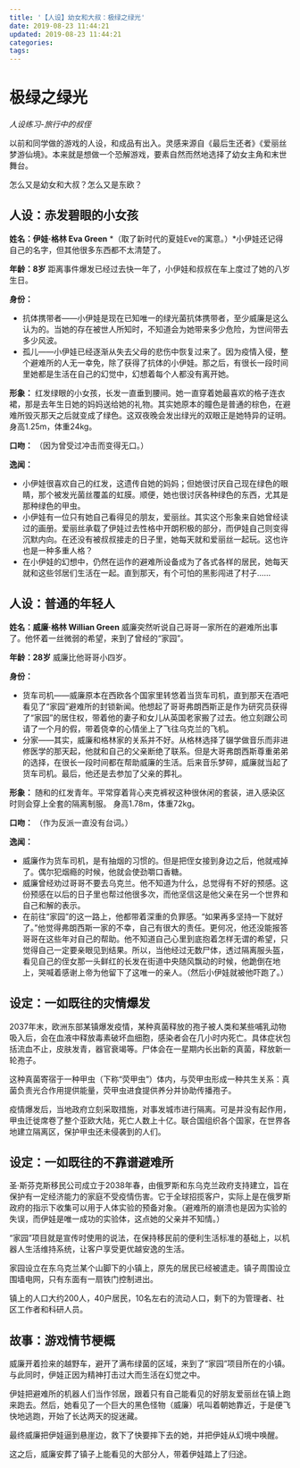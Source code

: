 ```yaml
---
title: '【人设】幼女和大叔：极绿之绿光'
date: 2019-08-23 11:44:21
updated: 2019-08-23 11:44:21
categories:
tags:
---
```


# 极绿之绿光
*人设练习-旅行中的叔侄*

以前和同学做的游戏的人设，和成品有出入。灵感来源自《最后生还者》《爱丽丝梦游仙境》。本来就是想做一个恐解游戏，要素自然而然地选择了幼女主角和末世舞台。

怎么又是幼女和大叔？怎么又是东欧？

<!--more-->
## 人设：赤发碧眼的小女孩

**姓名：伊娃·格林 Eva Green**
*（取了新时代的夏娃Eve的寓意。）*小伊娃还记得自己的名字，但其他很多东西都不太清楚了。

**年龄：8岁**
距离事件爆发已经过去快一年了，小伊娃和叔叔在车上度过了她的八岁生日。

**身份：**
- 抗体携带者——小伊娃是现在已知唯一的绿光菌抗体携带者，至少威廉是这么认为的。当她的存在被世人所知时，不知道会为她带来多少危险，为世间带去多少风波。
- 孤儿——小伊娃已经逐渐从失去父母的悲伤中恢复过来了。因为疫情入侵，整个避难所的人无一幸免，除了获得了抗体的小伊娃。那之后，有很长一段时间里她都是生活在自己的幻觉中，幻想着每个人都没有离开她。

**形象：**
红发绿眼的小女孩，长发一直垂到腰间。她一直穿着她最喜欢的格子连衣裙，那是去年生日她的妈妈送给她的礼物。其实她原本的瞳色是普通的棕色，在避难所毁灭那天之后就变成了绿色。这双夜晚会发出绿光的双眼正是她特异的证明。
身高1.25m，体重24kg。

**口吻：**
（因为曾受过冲击而变得无口。）

**逸闻：**
- 小伊娃很喜欢自己的红发，这遗传自她的妈妈；但她很讨厌自己现在绿色的眼睛，那个被发光菌丝覆盖的虹膜。顺便，她也很讨厌各种绿色的东西，尤其是那种绿色的甲虫。
- 小伊娃有一位只有她自己看得见的朋友，爱丽丝。其实这个形象来自她曾经读过的画册。爱丽丝承载了伊娃过去性格中开朗积极的部分，而伊娃自己则变得沉默内向。在还没有被叔叔接走的日子里，她每天就和爱丽丝一起玩。这也许也是一种多重人格？
- 在小伊娃的幻想中，仍然在运作的避难所设备成为了各式各样的居民，她每天就和这些邻居们生活在一起。直到那天，有个可怕的黑影闯进了村子……

## 人设：普通的年轻人

**姓名：威廉·格林 Willian Green**
威廉突然听说自己哥哥一家所在的避难所出事了。他怀着一丝微弱的希望，来到了曾经的“家园”。

**年龄：28岁**
威廉比他哥哥小四岁。

**身份：**
- 货车司机——威廉原本在西欧各个国家里转悠着当货车司机，直到那天在酒吧看见了“家园”避难所的封锁新闻。他想起了哥哥弗朗西斯正是作为研究员获得了“家园”的居住权，带着他的妻子和女儿从英国老家搬了过去。他立刻跟公司请了一个月的假，带着侥幸的心情坐上了飞往乌克兰的飞机。
- 分家——其实，威廉和格林家的关系并不好。从格林选择了辍学做音乐而非进修医学的那天起，他就和自己的父亲断绝了联系。但是大哥弗朗西斯尊重弟弟的选择，在很长一段时间都在帮助威廉的生活。后来音乐梦碎，威廉就当起了货车司机。最后，他还是去参加了父亲的葬礼。

**形象：**
随和的红发青年。平常穿着背心夹克裤衩这种很休闲的套装，进入感染区时则会穿上全套的隔离制服。
身高1.78m，体重72kg。

**口吻：**
（作为反派一直没有台词。）

**逸闻：**
- 威廉作为货车司机，是有抽烟的习惯的。但是把侄女接到身边之后，他就戒掉了。偶尔犯烟瘾的时候，他就会使劲嚼口香糖。
- 威廉曾经劝过哥哥不要去乌克兰。他不知道为什么，总觉得有不好的预感。这份预感在以后的日子里也帮过他很多次，而他坚信这是他父亲在另一个世界和自己和解的表示。
- 在前往“家园”的这一路上，他都带着深重的负罪感。“如果再多坚持一下就好了。”他觉得弗朗西斯一家的不幸，自己有很大的责任。更何况，他还没能报答哥哥在这些年对自己的帮助。他不知道自己心里到底抱着怎样无谓的希望，只觉得自己一定要亲眼见到结果。所以，当他经过无数尸体，透过隔离服头盔，看见自己的侄女那一头鲜红的长发在街道中央随风飘动的时候，他跪倒在地上，哭喊着感谢上帝为他留下了这唯一的亲人。（然后小伊娃就被他吓跑了。）

## 设定：一如既往的灾情爆发

2037年末，欧洲东部某镇爆发疫情，某种真菌释放的孢子被人类和某些哺乳动物吸入后，会在血液中释放毒素破坏血细胞，感染者会在几小时内死亡。具体症状包括流血不止，皮肤发青，器官衰竭等。尸体会在一星期内长出新的真菌，释放新一轮孢子。

这种真菌寄宿于一种甲虫（下称“荧甲虫”）体内，与荧甲虫形成一种共生关系：真菌负责光合作用提供能量，荧甲虫进食提供养分并协助传播孢子。

疫情爆发后，当地政府立刻采取措施，对事发城市进行隔离。可是并没有起作用，甲虫迁徙席卷了整个亚欧大陆，死亡人数上十亿。联合国组织各个国家，在世界各地建立隔离区，保护甲虫还未侵袭到的人们。

## 设定：一如既往的不靠谱避难所

圣·斯芬克斯移民公司成立于2038年春，由俄罗斯和东乌克兰政府支持建立，旨在保护有一定经济能力的家庭不受疫情伤害。它于全球招揽客户，实际上是在俄罗斯政府的指示下收集可以用于人体实验的预备对象。（避难所的崩溃也是因为实验的失误，而伊娃是唯一成功的实验体，这点她的父亲并不知情。）

“家园”项目就是宣传时使用的说法，在保持移民前的便利生活标准的基础上，以机器人生活维持系统，让客户享受更优越安逸的生活。

家园设立在东乌克兰某个山脚下的小镇上，原先的居民已经被遣走。镇子周围设立围墙电网，只有东面有一扇铁门控制进出。

镇上的人口大约200人，40户居民，10名左右的流动人口，剩下的为管理者、社区工作者和科研人员。

## 故事：游戏情节梗概

威廉开着捡来的越野车，避开了满布绿菌的区域，来到了“家园”项目所在的小镇。与此同时，伊娃正因为精神打击过大而生活在幻觉之中。

伊娃把避难所的机器人们当作邻居，跟着只有自己能看见的好朋友爱丽丝在镇上跑来跑去。然后，她看见了一个巨大的黑色怪物（威廉）吼叫着朝她靠近，于是便飞快地逃跑，开始了长达两天的捉迷藏。

最终威廉把伊娃逼到悬崖边，救下了快要摔下去的她，并把伊娃从幻境中唤醒。

这之后，威廉安葬了镇子上能看见的大部分人，带着伊娃踏上了归途。